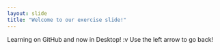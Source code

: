 ```yaml
---
layout: slide
title: "Welcome to our exercise slide!"
---
```

Learning on GitHub and now in Desktop! :v
Use the left arrow to go back!
